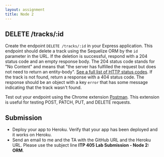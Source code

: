 ```yaml
---
layout: assignment
title: Node 2
---
```


## DELETE /tracks/:id

Create the endpoint `DELETE /tracks/:id` in your Express application. This endpoint should delete a track using the Sequelize ORM by the `id` parameter in the URL. If the deletion is successful, respond with a 204 status code and an empty response body. The 204 status code stands for "No Content" and means that "the server has fulfilled the request but does not need to return an entity-body". [See a full list of HTTP status codes](https://www.w3.org/Protocols/rfc2616/rfc2616-sec10.html). If the track is not found, return a response with a 404 status code. The response should be an object with a key `error` that has some message indicating that the track wasn't found.

Test out your endpoint using the Chrome extension [Postman](https://chrome.google.com/webstore/detail/postman/fhbjgbiflinjbdggehcddcbncdddomop?hl=en). This extension is useful for testing POST, PATCH, PUT, and DELETE requests.

## Submission

* Deploy your app to Heroku. Verify that your app has been deployed and it works on Heroku.
* Send an email to me and the TA with the GitHub URL and the Heroku URL. Please use the subject line __ITP 405 Lab Submission - Node 2: ORM__.

